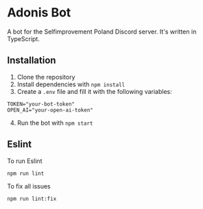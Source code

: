 # Adonis Bot

A bot for the Selfimprovement Poland Discord server. It's written in TypeScript.

## Installation

1. Clone the repository
2. Install dependencies with `npm install`
3. Create a `.env` file and fill it with the following variables:

```env
TOKEN="your-bot-token"
OPEN_AI="your-open-ai-token"
```

4. Run the bot with `npm start`

## Eslint
To run Eslint
```
npm run lint
```
To fix all issues 
```
npm run lint:fix
```
